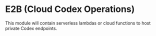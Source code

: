 # E2B (Cloud Codex Operations)
This module will contain serverless lambdas or cloud functions to host private Codex endpoints.
